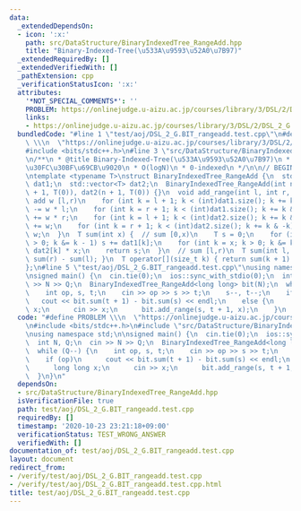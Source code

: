 ```yaml
---
data:
  _extendedDependsOn:
  - icon: ':x:'
    path: src/DataStructure/BinaryIndexedTree_RangeAdd.hpp
    title: "Binary-Indexed-Tree(\u533A\u9593\u52A0\u7B97)"
  _extendedRequiredBy: []
  _extendedVerifiedWith: []
  _pathExtension: cpp
  _verificationStatusIcon: ':x:'
  attributes:
    '*NOT_SPECIAL_COMMENTS*': ''
    PROBLEM: https://onlinejudge.u-aizu.ac.jp/courses/library/3/DSL/2/DSL_2_G
    links:
    - https://onlinejudge.u-aizu.ac.jp/courses/library/3/DSL/2/DSL_2_G
  bundledCode: "#line 1 \"test/aoj/DSL_2_G.BIT_rangeadd.test.cpp\"\n#define PROBLEM\
    \ \\\n  \"https://onlinejudge.u-aizu.ac.jp/courses/library/3/DSL/2/DSL_2_G\"\n\
    #include <bits/stdc++.h>\n#line 3 \"src/DataStructure/BinaryIndexedTree_RangeAdd.hpp\"\
    \n/**\n * @title Binary-Indexed-Tree(\u533A\u9593\u52A0\u7B97)\n * @category \u30C7\
    \u30FC\u30BF\u69CB\u9020\n * O(logN)\n * 0-indexed\n */\n\n// BEGIN CUT HERE\n\
    \ntemplate <typename T>\nstruct BinaryIndexedTree_RangeAdd {\n  std::vector<T>\
    \ dat1;\n  std::vector<T> dat2;\n  BinaryIndexedTree_RangeAdd(int n) : dat1(n\
    \ + 1, T(0)), dat2(n + 1, T(0)) {}\n  void add_range(int l, int r, T w) {  //\
    \ add w [l,r)\n    for (int k = l + 1; k < (int)dat1.size(); k += k & -k) dat1[k]\
    \ -= w * l;\n    for (int k = r + 1; k < (int)dat1.size(); k += k & -k) dat1[k]\
    \ += w * r;\n    for (int k = l + 1; k < (int)dat2.size(); k += k & -k) dat2[k]\
    \ += w;\n    for (int k = r + 1; k < (int)dat2.size(); k += k & -k) dat2[k] -=\
    \ w;\n  }\n  T sum(int x) {  // sum [0,x)\n    T s = 0;\n    for (int k = x; k\
    \ > 0; k &= k - 1) s += dat1[k];\n    for (int k = x; k > 0; k &= k - 1) s +=\
    \ dat2[k] * x;\n    return s;\n  }\n  // sum [l,r)\n  T sum(int l, int r) { return\
    \ sum(r) - sum(l); }\n  T operator[](size_t k) { return sum(k + 1) - sum(k); }\n\
    };\n#line 5 \"test/aoj/DSL_2_G.BIT_rangeadd.test.cpp\"\nusing namespace std;\n\
    \nsigned main() {\n  cin.tie(0);\n  ios::sync_with_stdio(0);\n  int N, Q;\n  cin\
    \ >> N >> Q;\n  BinaryIndexedTree_RangeAdd<long long> bit(N);\n  while (Q--) {\n\
    \    int op, s, t;\n    cin >> op >> s >> t;\n    s--, t--;\n    if (op)\n   \
    \   cout << bit.sum(t + 1) - bit.sum(s) << endl;\n    else {\n      long long\
    \ x;\n      cin >> x;\n      bit.add_range(s, t + 1, x);\n    }\n  }\n}\n"
  code: "#define PROBLEM \\\n  \"https://onlinejudge.u-aizu.ac.jp/courses/library/3/DSL/2/DSL_2_G\"\
    \n#include <bits/stdc++.h>\n#include \"src/DataStructure/BinaryIndexedTree_RangeAdd.hpp\"\
    \nusing namespace std;\n\nsigned main() {\n  cin.tie(0);\n  ios::sync_with_stdio(0);\n\
    \  int N, Q;\n  cin >> N >> Q;\n  BinaryIndexedTree_RangeAdd<long long> bit(N);\n\
    \  while (Q--) {\n    int op, s, t;\n    cin >> op >> s >> t;\n    s--, t--;\n\
    \    if (op)\n      cout << bit.sum(t + 1) - bit.sum(s) << endl;\n    else {\n\
    \      long long x;\n      cin >> x;\n      bit.add_range(s, t + 1, x);\n    }\n\
    \  }\n}\n"
  dependsOn:
  - src/DataStructure/BinaryIndexedTree_RangeAdd.hpp
  isVerificationFile: true
  path: test/aoj/DSL_2_G.BIT_rangeadd.test.cpp
  requiredBy: []
  timestamp: '2020-10-23 23:21:18+09:00'
  verificationStatus: TEST_WRONG_ANSWER
  verifiedWith: []
documentation_of: test/aoj/DSL_2_G.BIT_rangeadd.test.cpp
layout: document
redirect_from:
- /verify/test/aoj/DSL_2_G.BIT_rangeadd.test.cpp
- /verify/test/aoj/DSL_2_G.BIT_rangeadd.test.cpp.html
title: test/aoj/DSL_2_G.BIT_rangeadd.test.cpp
---
```

